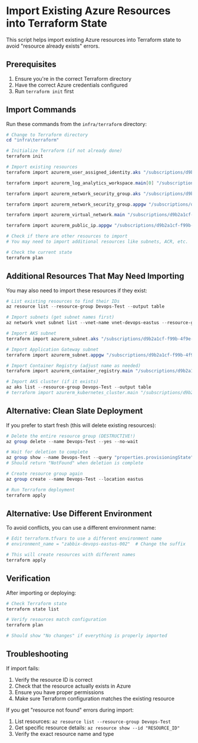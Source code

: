 # Import Existing Azure Resources into Terraform State

This script helps import existing Azure resources into Terraform state to avoid "resource already exists" errors.

## Prerequisites

1. Ensure you're in the correct Terraform directory
2. Have the correct Azure credentials configured
3. Run `terraform init` first

## Import Commands

Run these commands from the `infra/terraform` directory:

```powershell
# Change to Terraform directory
cd "infra\terraform"

# Initialize Terraform (if not already done)
terraform init

# Import existing resources
terraform import azurerm_user_assigned_identity.aks "/subscriptions/d9b2a1cf-f99b-4f9e-a6cf-c79a078406bf/resourceGroups/Devops-Test/providers/Microsoft.ManagedIdentity/userAssignedIdentities/id-devops-eastus"

terraform import azurerm_log_analytics_workspace.main[0] "/subscriptions/d9b2a1cf-f99b-4f9e-a6cf-c79a078406bf/resourceGroups/Devops-Test/providers/Microsoft.OperationalInsights/workspaces/law-devops-eastus"

terraform import azurerm_network_security_group.aks "/subscriptions/d9b2a1cf-f99b-4f9e-a6cf-c79a078406bf/resourceGroups/Devops-Test/providers/Microsoft.Network/networkSecurityGroups/nsg-aks-devops-eastus"

terraform import azurerm_network_security_group.appgw "/subscriptions/d9b2a1cf-f99b-4f9e-a6cf-c79a078406bf/resourceGroups/Devops-Test/providers/Microsoft.Network/networkSecurityGroups/nsg-appgw-devops-eastus"

terraform import azurerm_virtual_network.main "/subscriptions/d9b2a1cf-f99b-4f9e-a6cf-c79a078406bf/resourceGroups/Devops-Test/providers/Microsoft.Network/virtualNetworks/vnet-devops-eastus"

terraform import azurerm_public_ip.appgw "/subscriptions/d9b2a1cf-f99b-4f9e-a6cf-c79a078406bf/resourceGroups/Devops-Test/providers/Microsoft.Network/publicIPAddresses/pip-appgw-devops-eastus"

# Check if there are other resources to import
# You may need to import additional resources like subnets, ACR, etc.

# Check the current state
terraform plan
```

## Additional Resources That May Need Importing

You may also need to import these resources if they exist:

```powershell
# List existing resources to find their IDs
az resource list --resource-group Devops-Test --output table

# Import subnets (get subnet names first)
az network vnet subnet list --vnet-name vnet-devops-eastus --resource-group Devops-Test --output table

# Import AKS subnet
terraform import azurerm_subnet.aks "/subscriptions/d9b2a1cf-f99b-4f9e-a6cf-c79a078406bf/resourceGroups/Devops-Test/providers/Microsoft.Network/virtualNetworks/vnet-devops-eastus/subnets/subnet-aks-devops-eastus"

# Import Application Gateway subnet
terraform import azurerm_subnet.appgw "/subscriptions/d9b2a1cf-f99b-4f9e-a6cf-c79a078406bf/resourceGroups/Devops-Test/providers/Microsoft.Network/virtualNetworks/vnet-devops-eastus/subnets/subnet-appgw-devops-eastus"

# Import Container Registry (adjust name as needed)
terraform import azurerm_container_registry.main "/subscriptions/d9b2a1cf-f99b-4f9e-a6cf-c79a078406bf/resourceGroups/Devops-Test/providers/Microsoft.ContainerRegistry/registries/acrzabbixdevopseastus30devopseastus"

# Import AKS cluster (if it exists)
az aks list --resource-group Devops-Test --output table
# terraform import azurerm_kubernetes_cluster.main "/subscriptions/d9b2a1cf-f99b-4f9e-a6cf-c79a078406bf/resourceGroups/Devops-Test/providers/Microsoft.ContainerService/managedClusters/YOUR_AKS_NAME"
```

## Alternative: Clean Slate Deployment

If you prefer to start fresh (this will delete existing resources):

```powershell
# Delete the entire resource group (DESTRUCTIVE!)
az group delete --name Devops-Test --yes --no-wait

# Wait for deletion to complete
az group show --name Devops-Test --query "properties.provisioningState" --output tsv
# Should return "NotFound" when deletion is complete

# Create resource group again
az group create --name Devops-Test --location eastus

# Run Terraform deployment
terraform apply
```

## Alternative: Use Different Environment

To avoid conflicts, you can use a different environment name:

```powershell
# Edit terraform.tfvars to use a different environment name
# environment_name = "zabbix-devops-eastus-002"  # Change the suffix

# This will create resources with different names
terraform apply
```

## Verification

After importing or deploying:

```powershell
# Check Terraform state
terraform state list

# Verify resources match configuration
terraform plan

# Should show "No changes" if everything is properly imported
```

## Troubleshooting

If import fails:
1. Verify the resource ID is correct
2. Check that the resource actually exists in Azure
3. Ensure you have proper permissions
4. Make sure Terraform configuration matches the existing resource

If you get "resource not found" errors during import:
1. List resources: `az resource list --resource-group Devops-Test`
2. Get specific resource details: `az resource show --id "RESOURCE_ID"`
3. Verify the exact resource name and type
